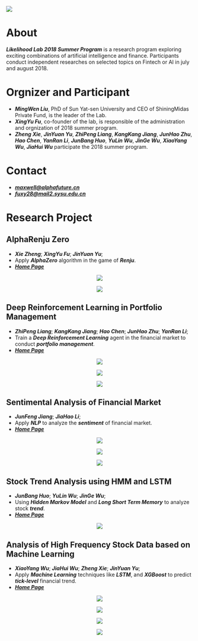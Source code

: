 <p>
  <img src="https://github.com/LikelihoodLab/2018_Summer_Program/blob/master/figure/others/report.jpg"/>
</p>

About
====
***Likelihood Lab 2018 Summer Program*** is a research program exploring exciting combinations of artificial intelligence and finance. Participants conduct independent researches on selected topics on Fintech or AI in july and august 2018.

Orgnizer and Participant
====
- ***MingWen Liu***, PhD of Sun Yat-sen University and CEO of ShiningMidas Private Fund, is the leader of the Lab. 
- ***XingYu Fu***, co-founder of the lab, is responsible of the administration and orgnization of 2018 summer program.
- ***Zheng Xie***, ***JinYuan Yu***, ***ZhiPeng Liang***, ***KangKang Jiang***, ***JunHao Zhu***, ***Hao Chen***, ***YanRan Li***, ***JunBang Huo***, ***YuLin Wu***, ***JinGe Wu***, ***XiaoYang Wu***, ***JiaHui Wu*** participate the 2018 summer program.

Contact
====
- ***maxwell@alphafuture.cn***
- ***fuxy28@mail2.sysu.edu.cn***

Research Project
====
AlphaRenju Zero
---------
- ***Xie Zheng***; ***XingYu Fu***; ***JinYuan Yu***;
- Apply ***AlphaZero*** algorithm in the game of ***Renju***.
- [***Home Page***](https://github.com/PolyKen/AlphaRenju_Zero)
<p align="center">
  <img src="https://github.com/LikelihoodLab/2018_Summer_Program/blob/master/figure/alphazero/ai_self_play.gif"/>
</p>
<p align="center">
  <img src="https://github.com/LikelihoodLab/2018_Summer_Program/blob/master/figure/alphazero/human(black)_vs_ai(white).gif"/>
</p>

Deep Reinforcement Learning in Portfolio Management
---------
- ***ZhiPeng Liang***; ***KangKang Jiang***; ***Hao Chen***; ***JunHao Zhu***; ***YanRan Li***;
- Train a ***Deep Reinforcement Learning*** agent in the financial market to conduct ***portfolio management***.
- [***Home Page***](https://github.com/qq303067814/Reinforcement-learning-in-portfolio-management-)
<p align="center">
  <img src="https://github.com/LikelihoodLab/2018_Summer_Program/blob/master/figure/rl/learning.png"/>
</p>
<p align="center">
  <img src="https://github.com/LikelihoodLab/2018_Summer_Program/blob/master/figure/rl/learning1.png"/>
</p>
<p align="center">
  <img src="https://github.com/LikelihoodLab/2018_Summer_Program/blob/master/figure/rl/algo_comparison.png"/>
</p>


Sentimental Analysis of Financial Market
---------
- ***JunFeng Jiang***; ***JiaHao Li***;
- Apply ***NLP*** to analyze the ***sentiment*** of financial market. 
- [***Home Page***](https://github.com/Coldog2333/Financial-NLP)
<p align="center">
  <img src="https://github.com/LikelihoodLab/2018_Summer_Program/blob/master/figure/nlp/crash.png"/>
</p>
<p align="center">
  <img src="https://github.com/LikelihoodLab/2018_Summer_Program/blob/master/figure/nlp/sse.png"/>
</p>
<p align="center">
  <img src="https://github.com/LikelihoodLab/2018_Summer_Program/blob/master/figure/nlp/szse.png"/>
</p>

Stock Trend Analysis using HMM and LSTM
---------
- ***JunBang Huo***; ***YuLin Wu***; ***JinGe Wu***;
- Using ***Hidden Markov Model*** and ***Long Short Term Memory*** to analyze stock ***trend***.
- [***Home Page***](https://github.com/JINGEWU/Stock-Market-Trend-Analysis-Using-HMM-LSTM)
<p align="center">
  <img src="https://github.com/LikelihoodLab/2018_Summer_Program/blob/master/figure/hmm/hmm.png"/>
</p>

Analysis of High Frequency Stock Data based on Machine Learning
---------
- ***XiaoYang Wu***; ***JiaHui Wu***; ***Zheng Xie***; ***JinYuan Yu***;
- Apply ***Machine Learning*** techniques like ***LSTM***, and ***XGBoost*** to predict ***tick-level*** financial trend.
- [***Home Page***](https://github.com/Gofinge/HF)
<p align="center">
  <img src="https://github.com/LikelihoodLab/2018_Summer_Program/blob/master/figure/hf/lstm.png"/>
</p>
<p align="center">
  <img src="https://github.com/LikelihoodLab/2018_Summer_Program/blob/master/figure/hf/accuracy.png"/>
</p>
<p align="center">
  <img src="https://github.com/LikelihoodLab/2018_Summer_Program/blob/master/figure/hf/importance1.png"/>
</p>
<p align="center">
  <img src="https://github.com/LikelihoodLab/2018_Summer_Program/blob/master/figure/hf/importance2.png"/>
</p>


